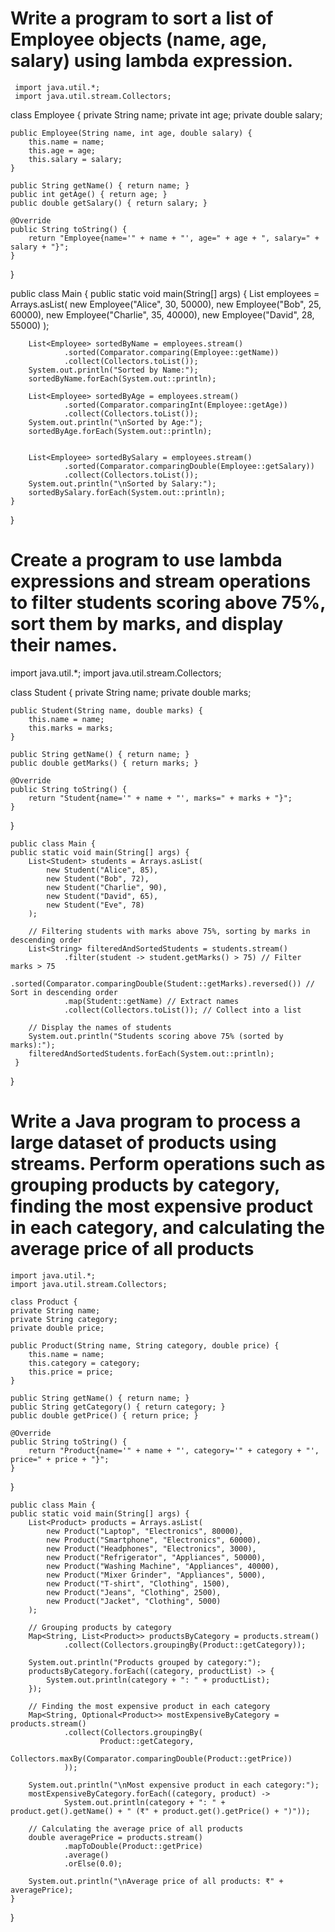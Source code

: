 # Write a program to sort a list of Employee objects (name, age, salary) using lambda expression. 
     import java.util.*;
     import java.util.stream.Collectors;
  class Employee {
    private String name;
    private int age;
    private double salary;

    public Employee(String name, int age, double salary) {
        this.name = name;
        this.age = age;
        this.salary = salary;
    }

    public String getName() { return name; }
    public int getAge() { return age; }
    public double getSalary() { return salary; }

    @Override
    public String toString() {
        return "Employee{name='" + name + "', age=" + age + ", salary=" + salary + "}";
    }
  }

  public class Main { 
    public static void main(String[] args) {
        List<Employee> employees = Arrays.asList(
            new Employee("Alice", 30, 50000),
            new Employee("Bob", 25, 60000),
            new Employee("Charlie", 35, 40000),
            new Employee("David", 28, 55000)
        );

        
        List<Employee> sortedByName = employees.stream()
                .sorted(Comparator.comparing(Employee::getName))
                .collect(Collectors.toList());
        System.out.println("Sorted by Name:");
        sortedByName.forEach(System.out::println);

        List<Employee> sortedByAge = employees.stream()
                .sorted(Comparator.comparingInt(Employee::getAge))
                .collect(Collectors.toList());
        System.out.println("\nSorted by Age:");
        sortedByAge.forEach(System.out::println);


        List<Employee> sortedBySalary = employees.stream()
                .sorted(Comparator.comparingDouble(Employee::getSalary))
                .collect(Collectors.toList());
        System.out.println("\nSorted by Salary:");
        sortedBySalary.forEach(System.out::println);
    }
  } 
  
# Create a program to use lambda expressions and stream operations to filter students scoring above 75%, sort them by marks, and display their names.
  import java.util.*;
  import java.util.stream.Collectors;

  class Student {
    private String name;
    private double marks;

    public Student(String name, double marks) {
        this.name = name;
        this.marks = marks;
    }

    public String getName() { return name; }
    public double getMarks() { return marks; }

    @Override
    public String toString() {
        return "Student{name='" + name + "', marks=" + marks + "}";
    }
  }

    public class Main {
    public static void main(String[] args) {
        List<Student> students = Arrays.asList(
            new Student("Alice", 85),
            new Student("Bob", 72),
            new Student("Charlie", 90),
            new Student("David", 65),
            new Student("Eve", 78)
        );

        // Filtering students with marks above 75%, sorting by marks in descending order
        List<String> filteredAndSortedStudents = students.stream()
                .filter(student -> student.getMarks() > 75) // Filter marks > 75
                .sorted(Comparator.comparingDouble(Student::getMarks).reversed()) // Sort in descending order
                .map(Student::getName) // Extract names
                .collect(Collectors.toList()); // Collect into a list

        // Display the names of students
        System.out.println("Students scoring above 75% (sorted by marks):");
        filteredAndSortedStudents.forEach(System.out::println);
     }
  }


# Write a Java program to process a large dataset of products using streams. Perform operations such as grouping products by category, finding the most expensive product in each category, and calculating the average price of all products
    import java.util.*;
    import java.util.stream.Collectors;

    class Product {
    private String name;
    private String category;
    private double price;

    public Product(String name, String category, double price) {
        this.name = name;
        this.category = category;
        this.price = price;
    }

    public String getName() { return name; }
    public String getCategory() { return category; }
    public double getPrice() { return price; }

    @Override
    public String toString() {
        return "Product{name='" + name + "', category='" + category + "', price=" + price + "}";
    }
  }
 
    public class Main {
    public static void main(String[] args) {
        List<Product> products = Arrays.asList(
            new Product("Laptop", "Electronics", 80000),
            new Product("Smartphone", "Electronics", 60000),
            new Product("Headphones", "Electronics", 3000),
            new Product("Refrigerator", "Appliances", 50000),
            new Product("Washing Machine", "Appliances", 40000),
            new Product("Mixer Grinder", "Appliances", 5000),
            new Product("T-shirt", "Clothing", 1500),
            new Product("Jeans", "Clothing", 2500),
            new Product("Jacket", "Clothing", 5000)
        );

        // Grouping products by category
        Map<String, List<Product>> productsByCategory = products.stream()
                .collect(Collectors.groupingBy(Product::getCategory));

        System.out.println("Products grouped by category:");
        productsByCategory.forEach((category, productList) -> {
            System.out.println(category + ": " + productList);
        });

        // Finding the most expensive product in each category
        Map<String, Optional<Product>> mostExpensiveByCategory = products.stream()
                .collect(Collectors.groupingBy(
                        Product::getCategory,
                        Collectors.maxBy(Comparator.comparingDouble(Product::getPrice))
                ));

        System.out.println("\nMost expensive product in each category:");
        mostExpensiveByCategory.forEach((category, product) ->
                System.out.println(category + ": " + product.get().getName() + " (₹" + product.get().getPrice() + ")"));

        // Calculating the average price of all products
        double averagePrice = products.stream()
                .mapToDouble(Product::getPrice)
                .average()
                .orElse(0.0);

        System.out.println("\nAverage price of all products: ₹" + averagePrice);
    }
}
